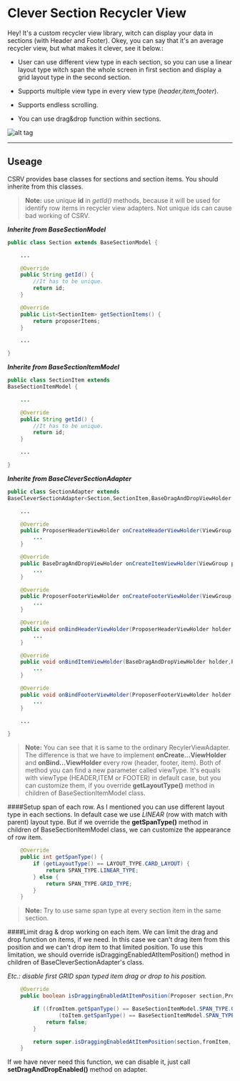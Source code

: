 Clever Section Recycler View
=============================

Hey! It's a custom recycler view library, witch can display your data in sections (with Header and Footer). Okey, you can say that it's an average recycler view, but what makes it clever, see it below.:

- User can use different view type in each section, so you can use a linear layout type witch span the whole screen in first section and display a grid layout type in the second section.

- Supports multiple view type in every view type (*header,item,footer*).

- Supports endless scrolling.

- You can use drag&drop function within sections.

![alt tag](https://github.com/kgeriiie/cleversectionview/blob/master/images/clever_section_recyclerview.gif)

----------

Useage
----------

CSRV provides base classes for sections and section items. You should inherite from this classes.

>**Note:** use unique **id** in *getId()* methods, because it will be used for identify row items in recycler view adapters. Not unique ids can cause bad working of CSRV.

***Inherite from BaseSectionModel***
```java
public class Section extends BaseSectionModel {

    ...

	@Override
    public String getId() {
	    //It has to be unique.
        return id;
    }

    @Override
    public List<SectionItem> getSectionItems() {
        return proposerItems;
    }

	...

}
```

***Inherite from BaseSectionItemModel***
```java
public class SectionItem extends
BaseSectionItemModel {

	...

    @Override
    public String getId() {
	    //It has to be unique.
        return id;
    }

	...

}
```
***Inherite from BaseCleverSectionAdapter***
```java
public class SectionAdapter extends
BaseCleverSectionAdapter<Section,SectionItem,BaseDragAndDropViewHolder,ProposerHeaderViewHolder,ProposerFooterViewHolder> {

	...

    @Override
    public ProposerHeaderViewHolder onCreateHeaderViewHolder(ViewGroup parent, int layoutType) {
	    ...
    }

	@Override
    public BaseDragAndDropViewHolder onCreateItemViewHolder(ViewGroup parent, int layoutType) {
		...
	}

    @Override
    public ProposerFooterViewHolder onCreateFooterViewHolder(ViewGroup parent, int layoutType) {
		...
	}

    @Override
    public void onBindHeaderViewHolder(ProposerHeaderViewHolder holder,Proposer section, int layoutType) {
		...
	}

    @Override
    public void onBindItemViewHolder(BaseDragAndDropViewHolder holder,ProposerItem item, int layoutType) {
		...
	}

	@Override
    public void onBindFooterViewHolder(ProposerFooterViewHolder holder,Proposer section, int layoutType) {
		...
	}

	...

}
```

>**Note:** You can see that it is same to the ordinary RecylerViewAdapter. The difference is that we have to implement **onCreate...ViewHolder** and **onBind...ViewHolder** every row (header, footer, item). Both of method you can find a new parameter called viewType. It's equals with viewType (HEADER,ITEM or FOOTER) in default case, but you can customize them, if you override **getLayoutType()** method in children of BaseSectionItemModel class.

####Setup span of each row.
As I mentioned you can use different layout type in each sections. In default case we use *LINEAR* (row with match with parent) layout type. But if we override the **getSpanType()** method in children of BaseSectionItemModel class, we can customize the appearance of row item.

```java
    @Override
    public int getSpanType() {
        if (getLayoutType() == LAYOUT_TYPE.CARD_LAYOUT) {
            return SPAN_TYPE.LINEAR_TYPE;
        } else {
            return SPAN_TYPE.GRID_TYPE;
        }
    }
```

>**Note:** Try to use same span type at every section item in the same section.

####Limit drag & drop working on each item.
We can limit the drag and drop function on items, if we need. In this case we can't drag item from this position and we can't drop item to that limited position. To use this limitation, we should override isDraggingEnabledAtItemPosition() method in children of BaseCleverSectionAdapter's class.

*Etc.: disable first GRID span typed item drag or drop to his position.*
```java
    @Override
    public boolean isDraggingEnabledAtItemPosition(Proposer section,ProposerItem fromItem, ProposerItem toItem) {

        if ((fromItem.getSpanType() == BaseSectionItemModel.SPAN_TYPE.GRID_TYPE && section.getItemIndexInSection(fromItem) == 0) ||
                (toItem.getSpanType() == BaseSectionItemModel.SPAN_TYPE.GRID_TYPE && section.getItemIndexInSection(toItem) == 0)) {
            return false;
        }

        return super.isDraggingEnabledAtItemPosition(section,fromItem, toItem);
    }
```

If we have never need this function, we can disable it, just call **setDragAndDropEnabled()** method on adapter.